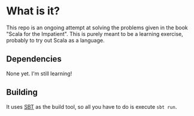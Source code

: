 # What is it? #

This repo is an ongoing attempt at solving the problems given in the book "Scala for the Impatient". This is purely meant to be a learning exercise, probably to try out Scala as a language.

## Dependencies ##

None yet. I'm still learning!

## Building ##

It uses [SBT](http://www.scala-sbt.org) as the build tool, so all you have to do is execute `sbt run`.